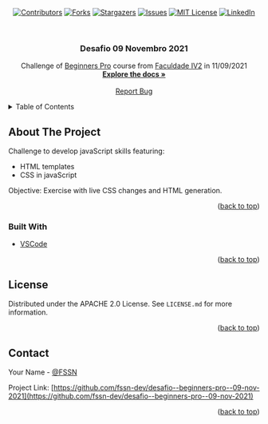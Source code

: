 <!-- PROJECT SHIELDS -->

<div align="center">

[![Contributors][contributors-shield]][contributors-url]
[![Forks][forks-shield]][forks-url]
[![Stargazers][stars-shield]][stars-url]
[![Issues][issues-shield]][issues-url]
[![MIT License][license-shield]][license-url]
[![LinkedIn][linkedin-shield]][linkedin-url]

</div>


<br />

  <h3 align="center">Desafio 09 Novembro 2021</h3>

  <p align="center">
   Challenge of <a href="https://beginnerspro.faculdadeiv2.com.br/">Beginners Pro</a> course from <a href="https://faculdadeiv2.com.br/">Faculdade IV2</a> in 11/09/2021
    <br />
    <a href="https://github.com/fssn-dev/desafio--beginners-pro--09-nov-2021"><strong>Explore the docs »</strong></a>
    <br />
    <br />
     <!--
    <a href="https://github.com/othneildrew/Best-README-Template">View Demo</a>
    ·
    -->
    <a href="https://github.com/fssn-dev/desafio--beginners-pro--09-nov-2021/issues">Report Bug</a>
    <!--
    ·
    <a href="#/issues">Request Feature</a>
    <!--
  </p>
</div>

<!-- TABLE OF CONTENTS -->
<details>
  <summary>Table of Contents</summary>
  <ol>
    <li>
      <a href="#about-the-project">About The Project</a>
      <ul>
        <li><a href="#built-with">Built With</a></li>
      </ul>
    </li>
    <li><a href="#license">License</a></li>
    <li><a href="#contact">Contact</a></li>
  </ol>
</details>

<!-- ABOUT THE PROJECT -->
## About The Project

Challenge to develop javaScript skills featuring:

* HTML templates
* CSS in javaScript


  
  
Objective: Exercise with live CSS changes and HTML generation.


<p align="right">(<a href="#top">back to top</a>)</p>


### Built With

* [VSCode](https://code.visualstudio.com/)



<p align="right">(<a href="#top">back to top</a>)</p>


<!-- LICENSE -->
## License

Distributed under the APACHE 2.0 License. See `LICENSE.md` for more information.

<p align="right">(<a href="#top">back to top</a>)</p>


<!-- CONTACT -->
## Contact

Your Name - [@FSSN](https://www.linkedin.com/in/fssn)

Project Link: [https://github.com/fssn-dev/desafio--beginners-pro--09-nov-2021](https://github.com/fssn-dev/desafio--beginners-pro--09-nov-2021)

<p align="right">(<a href="#top">back to top</a>)</p>

<!-- ACKNOWLEDGMENTS -->

<!-- ## Acknowledgments -->

<!-- * [name](url) -->




[contributors-shield]: https://img.shields.io/github/contributors/fssn-dev/desafio--beginners-pro--09-nov-2021.svg?style=for-the-badge
[contributors-url]: https://github.com/fssn-dev/desafio--beginners-pro--09-nov-2021/graphs/contributors
[forks-shield]: https://img.shields.io/github/forks/fssn-dev/desafio--beginners-pro--09-nov-2021.svg?style=for-the-badge
[forks-url]: https://github.com/fssn-dev/desafio--beginners-pro--09-nov-2021/network/members
[stars-shield]: https://img.shields.io/github/stars/fssn-dev/desafio--beginners-pro--09-nov-2021.svg?style=for-the-badge
[stars-url]: https://github.com/fssn-dev/desafio--beginners-pro--09-nov-2021/stargazers
[issues-shield]: https://img.shields.io/github/issues/fssn-dev/desafio--beginners-pro--09-nov-2021.svg?style=for-the-badge
[issues-url]: https://github.com/fssn-dev/desafio--beginners-pro--09-nov-2021/issues
[license-shield]: https://img.shields.io/github/license/fssn-dev/desafio--beginners-pro--09-nov-2021.svg?style=for-the-badge
[license-url]: https://github.com/fssn-dev/desafio--beginners-pro--09-nov-2021/blob/main/License.md
[linkedin-shield]: https://img.shields.io/badge/-LinkedIn-black.svg?style=for-the-badge&logo=linkedin&colorB=555
[linkedin-url]: https://linkedin.com/in/fssn
